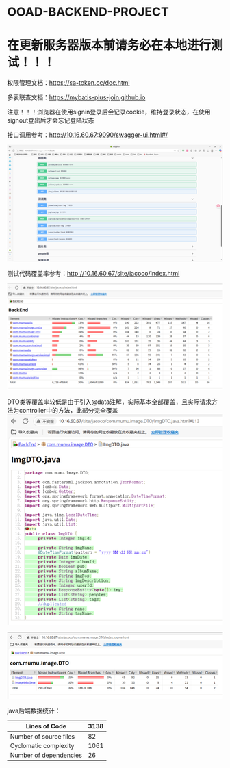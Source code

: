 # OOAD-BACKEND-PROJECT

# 在更新服务器版本前请务必在本地进行测试！！！

权限管理文档：https://sa-token.cc/doc.html

多表联查文档：https://mybatis-plus-join.github.io

注意！！！浏览器在使用signin登录后会记录cookie，维持登录状态，在使用signout登出后才会忘记登陆状态

接口调用参考：http://10.16.60.67:9090/swagger-ui.html#/


![img.png](img/img.png)

测试代码覆盖率参考：http://10.16.60.67/site/jacoco/index.html

![img_1.png](img/img_1.png)

DTO类等覆盖率较低是由于引入@data注解，实际基本全部覆盖，且实际请求方法为controller中的方法，此部分完全覆盖
![img_2.png](img/img_2.png)

![img_3.png](img/img_3.png)

java后端数据统计：

| Lines of Code          | 3138 |
| ---------------------- | ---- |
| Number of source files | 82   |
| Cyclomatic complexity  | 1061 |
| Number of dependencies | 26   |





